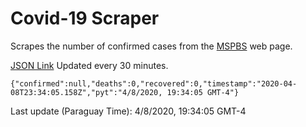 # Covid-19 Scraper

Scrapes the number of confirmed cases from the [MSPBS](https://www.mspbs.gov.py/covid-19.php) web page.

[JSON Link](https://jmayalag.github.io/covid19-scrape/cases.json)
Updated every 30 minutes.
```
{"confirmed":null,"deaths":0,"recovered":0,"timestamp":"2020-04-08T23:34:05.158Z","pyt":"4/8/2020, 19:34:05 GMT-4"}
```
Last update (Paraguay Time): 4/8/2020, 19:34:05 GMT-4